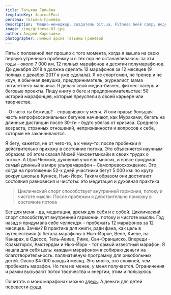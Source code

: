 ```yaml
---
title: Татьяна Гринёва
templateKey: JournalPost
persona: Татьяна Гринёва
description: 'Медиа-менеджер, создатель bit.ua, Fitness Geek Camp, ведущая и журналист'
image: /img/grineva-03.jpg
author: Андрей Коровайко
photographer: Личный архив Татьяны Гринёвой
---
```

Пять с половиной лет прошло с того момента, когда я вышла на свою первую утреннюю пробежку и с тех пор не останавливаюсь: за эти годы - около 7 000 км, 12 полных марафонов и десятки полумарафонов. До декабря 2018 я должна сделать 12 марафонов за 12 месяцев (9 полных с декабря 2017 я уже сделала). Я не спортсмен, не тренер и не коуч, я обычная девушка, предприниматель, журналист, мама пятилетнего мальчика. Я делаю свой медиа-бизнес, фитнес-лагерь и беговые проекты. Пишу книгу о беге и предпринимательстве: 50 историй марафонцев, которые преуспели в своей карьере или творчестве. 

\- От чего ты бежишь? - спрашивают у меня. И они правы: большая часть непрофессиональных бегунов начинают, как Мураками, бегать на длинные дистанции после 30-ти – будто убегая от кризиса. Среднего возраста, странных отношений, непризнанности и вопросов к себе, которые не заканчиваются.

Я бегу, кажется, не от чего-то, а к чему-то: после пробежки я действительно прихожу в состояние потока. Это объясняется научным образом: об этом сказал Михей Чиксентмихайи в своих трудах о потоке. А Шри Чинмой, духовный учитель многих, и вовсе придумал самый длинный в мире ультрамарафон – Самопревосхождение. Это когда на протяжении 52-х дней участники бегут 5 000 км: по кругу вокруг школы в Куинсе, Нью-Йорк. Таким образом они достигают состояния равновесия и чистоты: это медитация и духовная практика. 

> Циклический спорт способствует внутренней гармонии, потоку и чистоте мысли. После пробежки я действительно прихожу в состояние потока

Бег для меня - да, медитация, время для себя и с собой. Циклический спорт способствует внутренней гармонии, потоку и чистоте мысли. Год назад я придумала себе челлендж - пробежать 12 марафонов за 12 месяцев. Зачем? В практике для книги, ради фана, как цель в путешествиях (я бегала марафоны в Нью-Йорке, Вене, Киеве, на Канарах, в Одессе, Тель-Авиве, Риме, Сан-Франциско. Впереди - Краматорск, Амстердам и Нью-Йорк - тот самый известный марафон. Я нашла для себя цель: каждым марафоном я собираю деньги на благотворительность: паллиативную программу для онкобольных детей. Около $4 000 каждый месяц. Это много, это сложней, чем пробежать марафон. Но тем не менее, у меня получается. Ограничения и рамки вызывают поток творчества и энергии, этим и пользуюсь. 

Почитать о моих марафонах можно [здесь](https://www.instagram.com/12marathons/). А деньги для детей перевести [сюда](http://super.tabletochki.org/uk/campaigns/pomogi-detyam-ubezhatb-ot-raka-tatyana-grineva-294).

